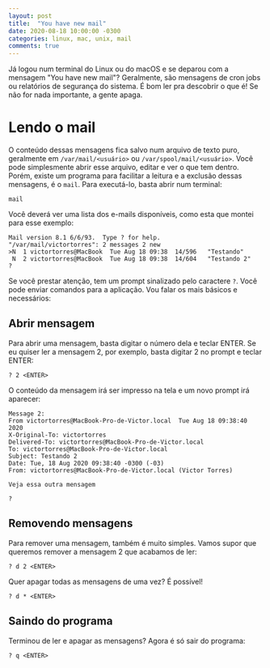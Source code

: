 ```yaml
---
layout: post
title:  "You have new mail"
date: 2020-08-18 10:00:00 -0300
categories: linux, mac, unix, mail
comments: true
---
```

Já logou num terminal do Linux ou do macOS e se deparou com a mensagem "You have new mail"?
Geralmente, são mensagens de cron jobs ou relatórios de segurança do sistema.
É bom ler pra descobrir o que é! Se não for nada importante, a gente apaga.

# Lendo o mail

O conteúdo dessas mensagens fica salvo num arquivo de texto puro,
geralmente em `/var/mail/<usuário>` ou `/var/spool/mail/<usuário>`.
Você pode simplesmente abrir esse arquivo, editar e ver o que tem dentro.
Porém, existe um programa para facilitar a leitura e a exclusão dessas mensagens,
é o `mail`. Para executá-lo, basta abrir num terminal:

```shell
mail
```

Você deverá ver uma lista dos e-mails disponíveis,
como esta que montei para esse exemplo:

```shell
Mail version 8.1 6/6/93.  Type ? for help.
"/var/mail/victortorres": 2 messages 2 new
>N  1 victortorres@MacBook  Tue Aug 18 09:38  14/596   "Testando"
 N  2 victortorres@MacBook  Tue Aug 18 09:38  14/604   "Testando 2"
?
```

Se você prestar atenção, tem um prompt sinalizado pelo caractere `?`.
Você pode enviar comandos para a aplicação.
Vou falar os mais básicos e necessários:

## Abrir mensagem

Para abrir uma mensagem, basta digitar o número dela e teclar ENTER.
Se eu quiser ler a mensagem 2, por exemplo, basta digitar 2 no prompt e teclar ENTER:

```shell
? 2 <ENTER>
```

O conteúdo da mensagem irá ser impresso na tela e um novo prompt irá aparecer:

```shell
Message 2:
From victortorres@MacBook-Pro-de-Victor.local  Tue Aug 18 09:38:40 2020
X-Original-To: victortorres
Delivered-To: victortorres@MacBook-Pro-de-Victor.local
To: victortorres@MacBook-Pro-de-Victor.local
Subject: Testando 2
Date: Tue, 18 Aug 2020 09:38:40 -0300 (-03)
From: victortorres@MacBook-Pro-de-Victor.local (Victor Torres)

Veja essa outra mensagem

?
```

## Removendo mensagens

Para remover uma mensagem, também é muito simples.
Vamos supor que queremos remover a mensagem 2 que acabamos de ler:

```shell
? d 2 <ENTER>
```

Quer apagar todas as mensagens de uma vez? É possível!

```shell
? d * <ENTER>
```

## Saindo do programa

Terminou de ler e apagar as mensagens? Agora é só sair do programa:

```shell
? q <ENTER>
```

